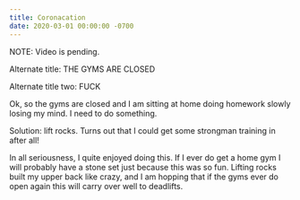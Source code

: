 ```yaml
---
title: Coronacation
date: 2020-03-01 00:00:00 -0700
---
```


NOTE: Video is pending.

Alternate title: THE GYMS ARE CLOSED

Alternate title two: FUCK

Ok, so the gyms are closed and I am sitting at home doing homework slowly losing my mind. I need to do something.

Solution: lift rocks. Turns out that I could get some strongman training in after all!

In all seriousness, I quite enjoyed doing this. If I ever do get a home gym I will probably have a stone set just because this was so fun. Lifting rocks built my upper back like crazy, and I am hopping that if the gyms ever do open again this will carry over well to deadlifts.
